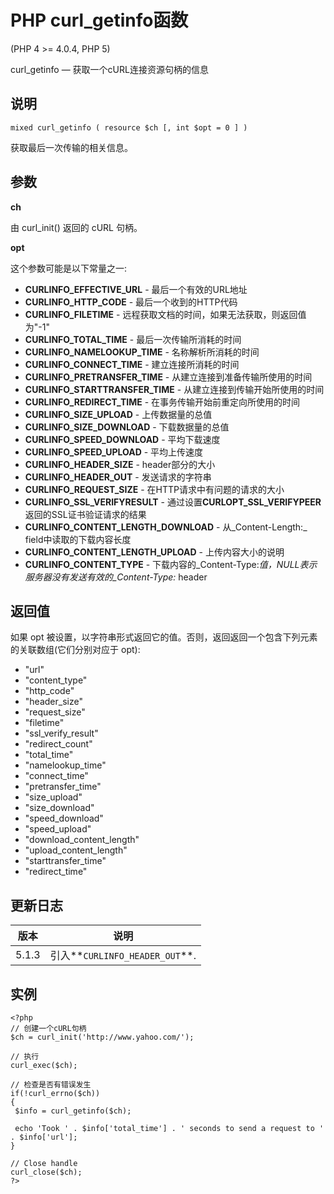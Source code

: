 # PHP curl_getinfo函数



(PHP 4 &gt;= 4.0.4, PHP 5)

curl_getinfo — 获取一个cURL连接资源句柄的信息

## 说明

```
mixed curl_getinfo ( resource $ch [, int $opt = 0 ] )

```

获取最后一次传输的相关信息。

## 参数

**ch**

由 curl_init() 返回的 cURL 句柄。

**opt**

这个参数可能是以下常量之一:

*   **CURLINFO_EFFECTIVE_URL** - 最后一个有效的URL地址
*   **CURLINFO_HTTP_CODE** - 最后一个收到的HTTP代码
*   **CURLINFO_FILETIME** - 远程获取文档的时间，如果无法获取，则返回值为"-1"
*   **CURLINFO_TOTAL_TIME** - 最后一次传输所消耗的时间
*   **CURLINFO_NAMELOOKUP_TIME** - 名称解析所消耗的时间
*   **CURLINFO_CONNECT_TIME** - 建立连接所消耗的时间
*   **CURLINFO_PRETRANSFER_TIME** - 从建立连接到准备传输所使用的时间
*   **CURLINFO_STARTTRANSFER_TIME** - 从建立连接到传输开始所使用的时间
*   **CURLINFO_REDIRECT_TIME** - 在事务传输开始前重定向所使用的时间
*   **CURLINFO_SIZE_UPLOAD** - 上传数据量的总值
*   **CURLINFO_SIZE_DOWNLOAD** - 下载数据量的总值
*   **CURLINFO_SPEED_DOWNLOAD** - 平均下载速度
*   **CURLINFO_SPEED_UPLOAD** - 平均上传速度
*   **CURLINFO_HEADER_SIZE** - header部分的大小
*   **CURLINFO_HEADER_OUT** - 发送请求的字符串
*   **CURLINFO_REQUEST_SIZE** - 在HTTP请求中有问题的请求的大小
*   **CURLINFO_SSL_VERIFYRESULT** - 通过设置**CURLOPT_SSL_VERIFYPEER**返回的SSL证书验证请求的结果
*   **CURLINFO_CONTENT_LENGTH_DOWNLOAD** - 从_Content-Length:_ field中读取的下载内容长度
*   **CURLINFO_CONTENT_LENGTH_UPLOAD** - 上传内容大小的说明
*   **CURLINFO_CONTENT_TYPE** - 下载内容的_Content-Type:_值，NULL表示服务器没有发送有效的_Content-Type:_ header

## 返回值

如果 opt 被设置，以字符串形式返回它的值。否则，返回返回一个包含下列元素的关联数组(它们分别对应于 opt):

*   "url"
*   "content_type"
*   "http_code"
*   "header_size"
*   "request_size"
*   "filetime"
*   "ssl_verify_result"
*   "redirect_count"
*   "total_time"
*   "namelookup_time"
*   "connect_time"
*   "pretransfer_time"
*   "size_upload"
*   "size_download"
*   "speed_download"
*   "speed_upload"
*   "download_content_length"
*   "upload_content_length"
*   "starttransfer_time"
*   "redirect_time"

## 更新日志

| 版本 | 说明 |
| --- | --- |
| 5.1.3 | 引入**`CURLINFO_HEADER_OUT`**. |

## 实例

```
<?php
// 创建一个cURL句柄
$ch = curl_init('http://www.yahoo.com/');

// 执行
curl_exec($ch);

// 检查是否有错误发生
if(!curl_errno($ch))
{
 $info = curl_getinfo($ch);

 echo 'Took ' . $info['total_time'] . ' seconds to send a request to ' . $info['url'];
}

// Close handle
curl_close($ch);
?>

```



